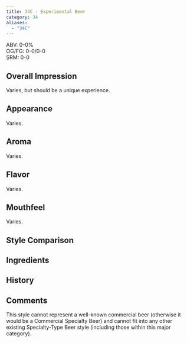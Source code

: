 ```yaml
---
title: 34C - Experimental Beer
category: 34
aliases: 
  - "34C"
---
```


ABV: 0-0%  
OG/FG: 0-0/0-0  
SRM: 0-0  

## Overall Impression
Varies, but should be a unique experience.

## Appearance
Varies.

## Aroma
Varies.

## Flavor
Varies.

## Mouthfeel
Varies.

## Style Comparison


## Ingredients


## History


## Comments
This style cannot represent a well-known commercial beer (otherwise it would be a Commercial Specialty Beer) and cannot fit into any other existing Specialty-Type Beer style (including those within this major category).